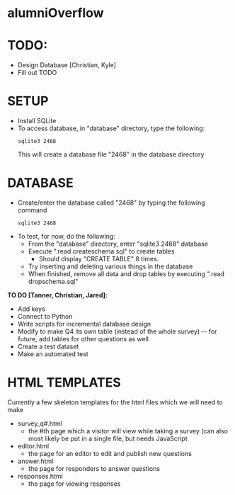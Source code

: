 # alumniOverflow

# TODO:
  * Design Database [Christian, Kyle]
  * Fill out TODO

# SETUP
  * Install SQLite
  * To access database, in "database" directory, type the following:
    ```
    sqlite3 2468
    ```
    This will create a database file "2468" in the database directory

# DATABASE
  * Create/enter the database called "2468" by typing the following command
    ```
    sqlite3 2468
    ```
  * To test, for now, do the following:
    * From the "database" directory, enter "sqlite3 2468" database
    * Execute ".read createschema.sql" to create tables
      * Should display "CREATE TABLE" 8 times.
    * Try inserting and deleting various things in the database
    * When finished, remove all data and drop tables by executing ".read dropschema.sql"
  
  __TO DO [Tanner, Christian, Jared]:__
  * Add keys
  * Connect to Python
  * Write scripts for incremental database design
  * Modify to make Q4 its own table (instead of the whole survey) -- for future, add tables for other questions as well
  * Create a test dataset
  * Make an automated test

# HTML TEMPLATES
Currently a few skeleton templates for the html files which we will need to make
  * survey_q#.html
    * the #th page which a visitor will view while taking a survey (can also most likely be put in a single file, but needs JavaScript
  * editor.html
    * the page for an editor to edit and publish new questions
  * answer.html
    * the page for responders to answer questions
  * responses.html
    * the page for viewing responses
